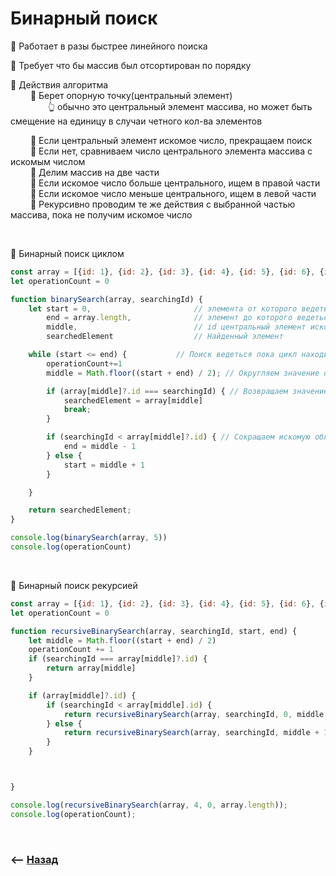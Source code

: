 # Бинарный поиск

🔹 Работает в разы быстрее линейного поиска  

🔹 Требует что бы массив был отсортирован по порядку  

🔹 Действия алгоритма  
&emsp;&emsp; 🎯 Берет опорную точку(центральный элемент)  
&emsp;&emsp;&emsp;&emsp; 👆 обычно это центральный элемент массива, но может быть смещение на единицу в случаи четного кол-ва элементов

&emsp;&emsp; 🎯 Если центральный элемент искомое число, прекращаем поиск  
&emsp;&emsp; 🎯 Если нет, сравниваем число центрального элемента массива с искомым числом  
&emsp;&emsp; 🎯 Делим массив на две части  
&emsp;&emsp; 🎯 Если искомое число больше центрального, ищем в правой части  
&emsp;&emsp; 🎯 Если искомое число меньше центрального, ищем в левой части  
&emsp;&emsp; 🎯 Рекурсивно проводим те же действия с выбранной частью массива, пока не получим искомое число   

<br>

🔹 Бинарный поиск циклом       
```javascript
const array = [{id: 1}, {id: 2}, {id: 3}, {id: 4}, {id: 5}, {id: 6}, {id: 7}]
let operationCount = 0

function binarySearch(array, searchingId) {
    let start = 0,                       // элемента от которого ведеться сравнение
        end = array.length,              // элемент до которого ведеться сравнение
        middle,                          // id центральный элемент искомой части массива
        searchedElement                  // Найденный элемент

    while (start <= end) {           // Поиск ведеться пока цикл находиться в указанных рамках поиска в массиве
        operationCount+=1
        middle = Math.floor((start + end) / 2); // Округляем значение опорной точки, на случай четного кол-во элемента в искомой части

        if (array[middle]?.id === searchingId) { // Возвращаем значение опорной точки, если это искомое значение
            searchedElement = array[middle]
            break;
        }

        if (searchingId < array[middle]?.id) { // Сокращаем искомую область массива в лево или в право
            end = middle - 1
        } else {
            start = middle + 1
        }

    }

    return searchedElement;
}

console.log(binarySearch(array, 5))
console.log(operationCount)
```

<br>

🔹 Бинарный поиск рекурсией
```javascript
const array = [{id: 1}, {id: 2}, {id: 3}, {id: 4}, {id: 5}, {id: 6}, {id: 7}]
let operationCount = 0

function recursiveBinarySearch(array, searchingId, start, end) {
    let middle = Math.floor((start + end) / 2)
    operationCount += 1
    if (searchingId === array[middle]?.id) {
        return array[middle]
    }

    if (array[middle]?.id) {
        if (searchingId < array[middle].id) {
            return recursiveBinarySearch(array, searchingId, 0, middle - 1 )
        } else {
            return recursiveBinarySearch(array, searchingId, middle + 1, end )
        }
    }



}

console.log(recursiveBinarySearch(array, 4, 0, array.length));
console.log(operationCount);
```

<br>

### ⟵ **<a href="../../readme.md">Назад</a>**